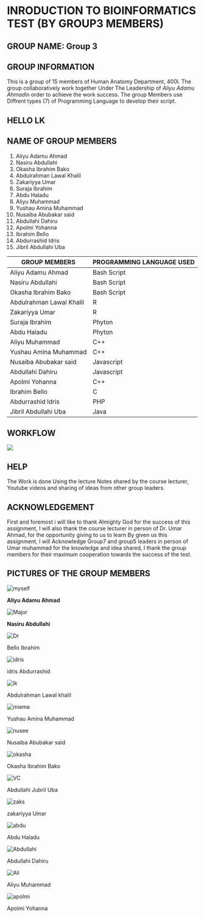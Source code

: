 # INRODUCTION TO BIOINFORMATICS TEST (BY GROUP3 MEMBERS)

## GROUP NAME: **Group 3**

## GROUP INFORMATION
This is a group of 15 members of Human Anatomy Department, 400l. The group collaboratively work together Under The Leadership of *Aliyu Adamu Ahmad*in order to achieve the work success. The group Members use Diffrent types (7) of Programming Language to develop their script.

## HELLO LK

## NAME OF GROUP MEMBERS 
1. Aliyu Adamu Ahmad  
2. Nasiru Abdullahi 
3. Okasha Ibrahim Bako  
4. Abdulrahman Lawal Khalil 
5. Zakariyya Umar 
6. Suraja Ibrahim  
7. Abdu Haladu  
8. Aliyu Muhammad  
9. Yushau Amina Muhammad
10. Nusaiba Abubakar said 
11. Abdullahi Dahiru
12. Apolmi Yohanna
13. Ibrahim Bello
14. Abdurrashid Idris
15. Jibril Abdullahi Uba

| GROUP MEMBERS | PROGRAMMING LANGUAGE USED  |
| ------------- | ------------- |
| Aliyu Adamu Ahmad  | Bash Script  |
| Nasiru Abdullahi  | Bash Script  |
| Okasha Ibrahim Bako  | Bash Script  |
| Abdulrahman Lawal Khalil  | R  |
| Zakariyya Umar  | R  |
| Suraja Ibrahim  | Phyton  |
| Abdu Haladu  | Phyton  |
| Aliyu Muhammad  | C++  |
| Yushau Amina Muhammad  | C++  |
| Nusaiba Abubakar said | Javascript  |
| Abdullahi Dahiru  | Javascript  |
| Apolmi Yohanna  | C++  |
| Ibrahim Bello  | C  |
| Abdurrashid Idris  | PHP  |
| Jibril Abdullahi Uba  | Java  |

## WORKFLOW

![](https://user-images.githubusercontent.com/95003138/143778153-a7f2090d-9017-4d46-9a33-33a37951fb6c.jpg)

## HELP
The Work is done Using the lecture Notes shared by the course lecturer, Youtube videos and sharing of ideas from other group leaders.

## ACKNOWLEDGEMENT
First and foremost i will like to thank Almighty God for the success of this assignment, I will also thank the course lecturer in person of Dr. Umar Ahmad, for the opportunity giving to us to learn By given us this assignment, I will Acknowledge Group7 and group5  leaders in person of Umar muhammad for the knowledge and idea shared, I thank the group members for their maximum cooperation towards the success of the test.

## PICTURES OF THE GROUP MEMBERS

![myself](https://user-images.githubusercontent.com/95003138/143967683-26f75bd6-2dc1-48c7-b071-5b2fc93d65bb.jpeg)

__Aliyu Adamu Ahmad__

![Major](https://user-images.githubusercontent.com/95003138/143967889-23d1304d-666e-4063-b094-125d47e679ac.jpg)

__Nasiru Abdullahi__

![Dr](https://user-images.githubusercontent.com/95003138/143967974-8a66cfb2-6731-4284-b2c9-5d09aa4cbe81.jpg)

Bello Ibrahim

![idris](https://user-images.githubusercontent.com/95003138/143968054-35fe92d0-3376-46cb-a83c-8d6658890910.jpg)

idris Abdurrashid

![lk](https://user-images.githubusercontent.com/95003138/143968213-b6b6b734-ca1c-4c52-bd41-cc2c3eeb5330.jpg)

Abdulrahman Lawal khalil

![mieme](https://user-images.githubusercontent.com/95003138/143968567-bc11efd2-3cd3-4fea-8a44-a476208001fa.jpg)

Yushau Amina Muhammad

![nusee](https://user-images.githubusercontent.com/95003138/143968640-2bdedac1-16c8-481b-9d11-1189271025d4.jpg)

Nusaiba Abubakar said

![okasha](https://user-images.githubusercontent.com/95003138/143968690-fa4850b6-8594-4d17-afcf-73fd70f7eca4.jpg)

Okasha Ibrahim Bako

![VC](https://user-images.githubusercontent.com/95003138/143968817-06463a3f-0e39-467a-828f-7f921e60f8a1.jpg)

Abdullahi Jubril Uba

![zaks](https://user-images.githubusercontent.com/95003138/143968929-31d4c183-1913-4499-9875-34596724cdba.jpg)

zakariyya Umar 

![abdu](https://user-images.githubusercontent.com/95003138/143969181-5e16e47c-274a-44f8-810e-5f08eeb3a2f9.jpg)

Abdu Haladu

![Abdullahi](https://user-images.githubusercontent.com/95003138/143969281-0edad203-3506-4429-9ee8-815e2160d54c.jpg)

Abdullahi Dahiru

![Ali ](https://user-images.githubusercontent.com/95003138/143969349-99ed67e2-3a0b-4622-acee-f0c3b84bf464.jpg)

Aliyu Muhammad

![apolmi](https://user-images.githubusercontent.com/95003138/143969452-181462f6-87d9-49cb-8f31-76d74ec974d8.jpg)

Apolmi Yohanna


